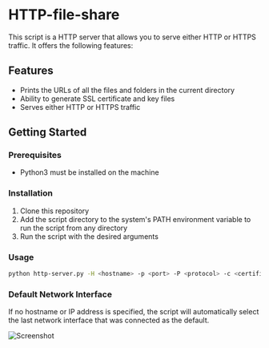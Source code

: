 # HTTP-file-share

This script is a HTTP server that allows you to serve either HTTP or HTTPS traffic. It offers the following features:

## Features
- Prints the URLs of all the files and folders in the current directory
- Ability to generate SSL certificate and key files
- Serves either HTTP or HTTPS traffic

## Getting Started

### Prerequisites
- Python3 must be installed on the machine

### Installation
1. Clone this repository
2. Add the script directory to the system's PATH environment variable to run the script from any directory
3. Run the script with the desired arguments

### Usage
```sh
python http-server.py -H <hostname> -p <port> -P <protocol> -c <certificate> -k <key> -gs <generate_ssl>
```
### Default Network Interface
If no hostname or IP address is specified, the script will automatically select the last network interface that was connected as the default.

![Screenshot](https://github.com/hackerswat/http-server-script/blob/main/Screenshot.jpg)
